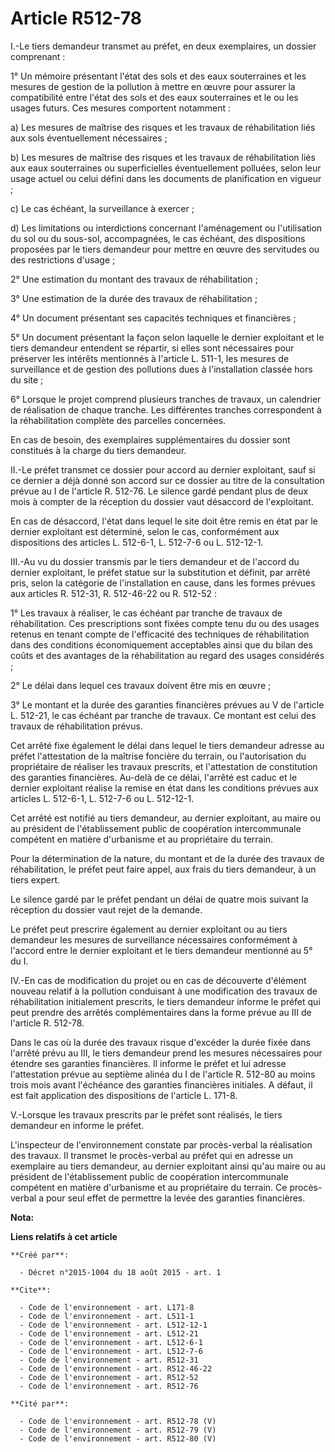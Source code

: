 # Article R512-78

I.-Le tiers demandeur transmet au préfet, en deux exemplaires, un dossier comprenant : 

1° Un mémoire présentant l'état des sols et des eaux souterraines et les mesures de gestion de la pollution à mettre en œuvre
pour assurer la compatibilité entre l'état des sols et des eaux souterraines et le ou les usages futurs. Ces mesures
comportent notamment : 

a) Les mesures de maîtrise des risques et les travaux de réhabilitation liés aux sols éventuellement nécessaires ; 

b) Les mesures de maîtrise des risques et les travaux de réhabilitation liés aux eaux souterraines ou superficielles
éventuellement polluées, selon leur usage actuel ou celui défini dans les documents de planification en vigueur ; 

c) Le cas échéant, la surveillance à exercer ; 

d) Les limitations ou interdictions concernant l'aménagement ou l'utilisation du sol ou du sous-sol, accompagnées, le cas
échéant, des dispositions proposées par le tiers demandeur pour mettre en œuvre des servitudes ou des restrictions d'usage ; 

2° Une estimation du montant des travaux de réhabilitation ; 

3° Une estimation de la durée des travaux de réhabilitation ; 

4° Un document présentant ses capacités techniques et financières ; 

5° Un document présentant la façon selon laquelle le dernier exploitant et le tiers demandeur entendent se répartir, si elles
sont nécessaires pour préserver les intérêts mentionnés à l'article L. 511-1, les mesures de surveillance et de gestion des
pollutions dues à l'installation classée hors du site ; 

6° Lorsque le projet comprend plusieurs tranches de travaux, un calendrier de réalisation de chaque tranche. Les différentes
tranches correspondent à la réhabilitation complète des parcelles concernées. 

En cas de besoin, des exemplaires supplémentaires du dossier sont constitués à la charge du tiers demandeur. 

II.-Le préfet transmet ce dossier pour accord au dernier exploitant, sauf si ce dernier a déjà donné son accord sur ce
dossier au titre de la consultation prévue au I de l'article R. 512-76. Le silence gardé pendant plus de deux mois à compter
de la réception du dossier vaut désaccord de l'exploitant. 

En cas de désaccord, l'état dans lequel le site doit être remis en état par le dernier exploitant est déterminé, selon le
cas, conformément aux dispositions des articles L. 512-6-1, L. 512-7-6 ou L. 512-12-1. 

III.-Au vu du dossier transmis par le tiers demandeur et de l'accord du dernier exploitant, le préfet statue sur la
substitution et définit, par arrêté pris, selon la catégorie de l'installation en cause, dans les formes prévues aux articles
R. 512-31, R. 512-46-22 ou R. 512-52 : 

1° Les travaux à réaliser, le cas échéant par tranche de travaux de réhabilitation. Ces prescriptions sont fixées compte tenu
du ou des usages retenus en tenant compte de l'efficacité des techniques de réhabilitation dans des conditions économiquement
acceptables ainsi que du bilan des coûts et des avantages de la réhabilitation au regard des usages considérés ; 

2° Le délai dans lequel ces travaux doivent être mis en œuvre ; 

3° Le montant et la durée des garanties financières prévues au V de l'article L. 512-21, le cas échéant par tranche de
travaux. Ce montant est celui des travaux de réhabilitation prévus. 

Cet arrêté fixe également le délai dans lequel le tiers demandeur adresse au préfet l'attestation de la maîtrise foncière du
terrain, ou l'autorisation du propriétaire de réaliser les travaux prescrits, et l'attestation de constitution des garanties
financières. Au-delà de ce délai, l'arrêté est caduc et le dernier exploitant réalise la remise en état dans les conditions
prévues aux articles L. 512-6-1, L. 512-7-6 ou L. 512-12-1. 

Cet arrêté est notifié au tiers demandeur, au dernier exploitant, au maire ou au président de l'établissement public de
coopération intercommunale compétent en matière d'urbanisme et au propriétaire du terrain. 

Pour la détermination de la nature, du montant et de la durée des travaux de réhabilitation, le préfet peut faire appel, aux
frais du tiers demandeur, à un tiers expert. 

Le silence gardé par le préfet pendant un délai de quatre mois suivant la réception du dossier vaut rejet de la demande. 

Le préfet peut prescrire également au dernier exploitant ou au tiers demandeur les mesures de surveillance nécessaires
conformément à l'accord entre le dernier exploitant et le tiers demandeur mentionné au 5° du I. 

IV.-En cas de modification du projet ou en cas de découverte d'élément nouveau relatif à la pollution conduisant à une
modification des travaux de réhabilitation initialement prescrits, le tiers demandeur informe le préfet qui peut prendre des
arrêtés complémentaires dans la forme prévue au III de l'article R. 512-78. 

Dans le cas où la durée des travaux risque d'excéder la durée fixée dans l'arrêté prévu au III, le tiers demandeur prend les
mesures nécessaires pour étendre ses garanties financières. Il informe le préfet et lui adresse l'attestation prévue au
septième alinéa du I de l'article R. 512-80 au moins trois mois avant l'échéance des garanties financières initiales. A
défaut, il est fait application des dispositions de l'article L. 171-8. 

V.-Lorsque les travaux prescrits par le préfet sont réalisés, le tiers demandeur en informe le préfet. 

L'inspecteur de l'environnement constate par procès-verbal la réalisation des travaux. Il transmet le procès-verbal au préfet
qui en adresse un exemplaire au tiers demandeur, au dernier exploitant ainsi qu'au maire ou au président de l'établissement
public de coopération intercommunale compétent en matière d'urbanisme et au propriétaire du terrain. Ce procès-verbal a pour
seul effet de permettre la levée des garanties financières.

**Nota:**



**Liens relatifs à cet article**

	**Créé par**:

	  - Décret n°2015-1004 du 18 août 2015 - art. 1

	**Cite**:

	  - Code de l'environnement - art. L171-8
	  - Code de l'environnement - art. L511-1
	  - Code de l'environnement - art. L512-12-1
	  - Code de l'environnement - art. L512-21
	  - Code de l'environnement - art. L512-6-1
	  - Code de l'environnement - art. L512-7-6
	  - Code de l'environnement - art. R512-31
	  - Code de l'environnement - art. R512-46-22
	  - Code de l'environnement - art. R512-52
	  - Code de l'environnement - art. R512-76

	**Cité par**:

	  - Code de l'environnement - art. R512-78 (V)
	  - Code de l'environnement - art. R512-79 (V)
	  - Code de l'environnement - art. R512-80 (V)
